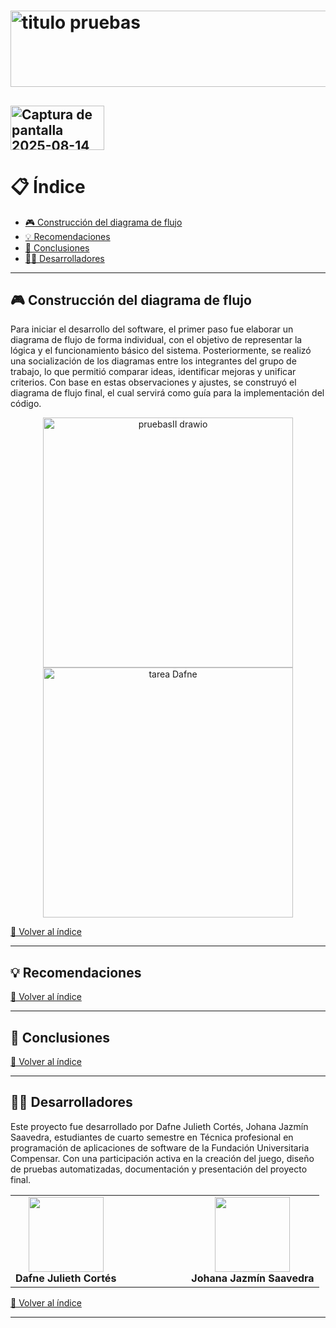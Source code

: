 # <img width="1140" height="122" alt="titulo pruebas" src="https://github.com/user-attachments/assets/830e2dd2-c231-46e7-a478-3272225c1e61" />

## <img width="150" height="71" alt="Captura de pantalla 2025-08-14 101700" src="https://github.com/user-attachments/assets/833ff3e4-20eb-4de3-bb98-f20bc5fd71c8" />

# 📋 Índice

- [🎮 Construcción del diagrama de flujo](#-construcción-del-diagrama-de-flujo)
- [💡 Recomendaciones](#-recomendaciones)
- [📝 Conclusiones](#-conclusiones)
- [👩‍💻 Desarrolladores](#-desarrolladores)

---

## 🎮 Construcción del diagrama de flujo

Para iniciar el desarrollo del software, el primer paso fue elaborar un diagrama de flujo de forma individual, con el objetivo de representar la lógica y el funcionamiento básico del sistema. Posteriormente, se realizó una socialización de los diagramas entre los integrantes del grupo de trabajo, lo que permitió comparar ideas, identificar mejoras y unificar criterios. Con base en estas observaciones y ajustes, se construyó el diagrama de flujo final, el cual servirá como guía para la implementación del código.

<div align="center">
  <img src="https://github.com/user-attachments/assets/878d08eb-9994-45e3-a581-b40398146719" alt="pruebasII drawio" width="400"/>
  <img src="https://github.com/user-attachments/assets/e396193c-53b4-4515-b58d-d0415b4eef01" alt="tarea Dafne" width="400"/>
</div>

[🔼 Volver al índice](#-índice)

---

## 💡 Recomendaciones

<!-- Aquí puedes agregar el contenido de tus recomendaciones -->

[🔼 Volver al índice](#-índice)

---

## 📝 Conclusiones

<!-- Aquí puedes agregar el contenido de tus conclusiones -->

[🔼 Volver al índice](#-índice)

---

## 👩‍💻 Desarrolladores

Este proyecto fue desarrollado por Dafne Julieth Cortés, Johana Jazmín Saavedra, estudiantes de cuarto semestre en Técnica profesional en programación de aplicaciones de software de la Fundación Universitaria Compensar. Con una participación activa en la creación del juego, diseño de pruebas automatizadas, documentación y presentación del proyecto final.

<div align="center">
  <table>
    <tr>
      <td align="center" style="padding-right: 60px;">
        <img src="https://github.com/user-attachments/assets/9595bb09-c5cc-4ce8-8a1a-e6bfc3ffd378" width="120" style="border: none;"><br/>
        <strong>Dafne Julieth Cortés</strong>
      </td>
      <td align="center" style="padding-left: 60px;">
        <img src="https://github.com/user-attachments/assets/96a0990c-a533-42c2-9fa2-7224c4eca021" width="120" style="border: none;"><br/>
        <strong>Johana Jazmín Saavedra</strong>
      </td>
    </tr>
  </table>
</div>

[🔼 Volver al índice](#-índice)

---
